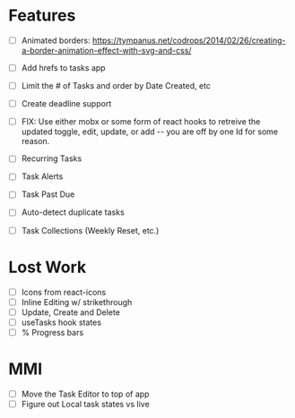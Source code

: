 # Features

- [ ] Animated borders: https://tympanus.net/codrops/2014/02/26/creating-a-border-animation-effect-with-svg-and-css/
- [ ] Add hrefs to tasks app
- [ ] Limit the # of Tasks and order by Date Created, etc
- [ ] Create deadline support
- [ ] FIX: Use either mobx or some form of react hooks to retreive the updated toggle, edit, update, or add -- you are off by one Id for some reason.
- [ ] Recurring Tasks
- [ ] Task Alerts
- [ ] Task Past Due
- [ ] Auto-detect duplicate tasks
- [ ] Task Collections (Weekly Reset, etc.)


# Lost Work

- [ ] Icons from react-icons
- [ ] Inline Editing w/ strikethrough
- [ ] Update, Create and Delete
- [ ] useTasks hook states 
- [ ] % Progress bars

# MMI
- [ ] Move the Task Editor to top of app
- [ ] Figure out Local task states vs live